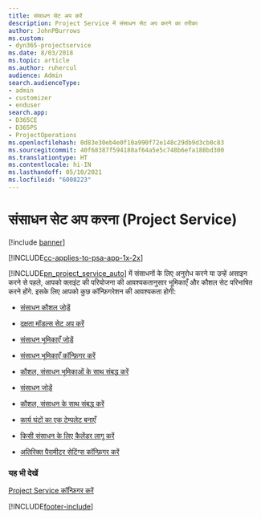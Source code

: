 ```yaml
---
title: संसाधन सेट अप करें
description: Project Service में संसाधन सेट अप करने का तरीका
author: JohnPBurrows
ms.custom:
- dyn365-projectservice
ms.date: 8/03/2018
ms.topic: article
ms.author: ruhercul
audience: Admin
search.audienceType:
- admin
- customizer
- enduser
search.app:
- D365CE
- D365PS
- ProjectOperations
ms.openlocfilehash: 0d83e30eb4e0f10a990f72e148c29db9d3cb0c83
ms.sourcegitcommit: 40f68387f594180af64a5e5c748b6efa188bd300
ms.translationtype: HT
ms.contentlocale: hi-IN
ms.lasthandoff: 05/10/2021
ms.locfileid: "6008223"
---
```

# <a name="set-up-resources-project-service"></a>संसाधन सेट अप करना (Project Service)

[!include [banner](../includes/psa-now-project-operations.md)]

[!INCLUDE[cc-applies-to-psa-app-1x-2x](../includes/cc-applies-to-psa-app-1x-2x.md)]

[!INCLUDE[pn_project_service_auto](../includes/pn-project-service-auto.md)] में संसाधनों के लिए अनुरोध करने या उन्हें असाइन करने से पहले, आपको क्लाइंट की परियोजना की आवश्यकतानुसार भूमिकाएँ और कौशल सेट परिभाषित करने होंगे. इसके लिए आपको कुछ कॉन्फ़िगरेशन की आवश्यकता होगी:  
  
-   [संसाधन कौशल जोड़ें](../psa/add-resource-skills.md)  
  
-   [दक्षता मॉडल्स सेट अप करें](../psa/set-up-proficiency-models.md)  
  
-   [संसाधन भूमिकाएँ जोड़ें](../psa/add-resource-roles.md)  
  
-   [संसाधन भूमिकाएँ कॉन्फ़िगर करें](../psa/configure-resource-roles.md)  
  
-   [कौशल, संसाधन भूमिकाओं के साथ संबद्ध करें](../psa/associate-skills-with-resource-roles.md)  
  
-   [संसाधन जोड़ें](../psa/add-resources.md)  
  
-   [कौशल, संसाधन के साथ संबद्ध करें](../psa/associate-skills-with-resources.md)  
  
-   [कार्य घंटों का एक टेम्पलेट बनाएँ](../psa/create-work-hours-template.md)  
  
-   [किसी संसाधन के लिए कैलेंडर लागू करें](../psa/apply-calendar-resource.md)  
  
-   [अतिरिक्त पैरामीटर सेटिंग्स कॉन्फ़िगर करें](../psa/configure-additional-parameters-settings.md)  
  
### <a name="see-also"></a>यह भी देखें  
 [Project Service कॉन्फ़िगर करें](../psa/configure.md)


[!INCLUDE[footer-include](../includes/footer-banner.md)]